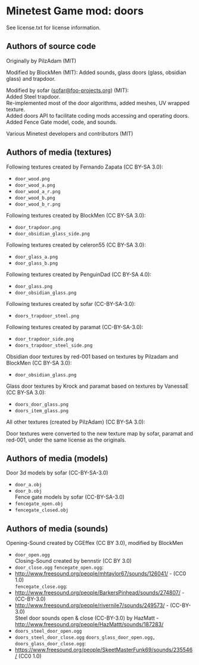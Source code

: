 Minetest Game mod: doors
========================
See license.txt for license information.

Authors of source code
----------------------
Originally by PilzAdam (MIT)

Modified by BlockMen (MIT): Added sounds, glass doors (glass, obsidian glass) and trapdoor.

Modified by sofar (sofar@foo-projects.org) (MIT):<br>
Added Steel trapdoor.<br>
Re-implemented most of the door algorithms, added meshes, UV wrapped texture.<br>
Added doors API to facilitate coding mods accessing and operating doors.<br>
Added Fence Gate model, code, and sounds.

Various Minetest developers and contributors (MIT)


Authors of media (textures)
---------------------------
Following textures created by Fernando Zapata (CC BY-SA 3.0):
- `door_wood.png`
- `door_wood_a.png`
- `door_wood_a_r.png`
- `door_wood_b.png`
- `door_wood_b_r.png`

Following textures created by BlockMen (CC BY-SA 3.0):
- `door_trapdoor.png`
- `door_obsidian_glass_side.png`

Following textures created by celeron55 (CC BY-SA 3.0):
- `door_glass_a.png`
- `door_glass_b.png`

Following textures created by PenguinDad (CC BY-SA 4.0):
- `door_glass.png`
- `door_obsidian_glass.png`

Following textures created by sofar (CC-BY-SA-3.0):
- `doors_trapdoor_steel.png`

Following textures created by paramat (CC-BY-SA-3.0):
- `door_trapdoor_side.png`
- `doors_trapdoor_steel_side.png`

Obsidian door textures by red-001 based on textures by Pilzadam and BlockMen (CC BY-SA 3.0):
- `door_obsidian_glass.png`

Glass door textures by Krock and paramat based on textures by VanessaE (CC BY-SA 3.0):
- `doors_door_glass.png`
- `doors_item_glass.png`

All other textures (created by PilzAdam) (CC BY-SA 3.0):

Door textures were converted to the new texture map by sofar, paramat and<br>
red-001, under the same license as the originals.


Authors of media (models)
-------------------------
Door 3d models by sofar (CC-BY-SA-3.0)
 - `door_a.obj`
 - `door_b.obj`<br>
Fence gate models by sofar (CC-BY-SA-3.0)
 - `fencegate_open.obj`
 - `fencegate_closed.obj`


Authors of media (sounds)
-------------------------
Opening-Sound created by CGEffex (CC BY 3.0), modified by BlockMen
- `door_open.ogg`<br>
Closing-Sound created by bennstir (CC BY 3.0)
- `door_close.ogg`
`fencegate_open.ogg`:
- http://www.freesound.org/people/mhtaylor67/sounds/126041/ - (CC0 1.0)<br>
`fencegate_close.ogg`:
- http://www.freesound.org/people/BarkersPinhead/sounds/274807/ - (CC-BY-3.0)
- http://www.freesound.org/people/rivernile7/sounds/249573/ - (CC-BY-3.0)<br>
Steel door sounds open & close (CC-BY-3.0) by HazMatt
  -http://www.freesound.org/people/HazMattt/sounds/187283/
- `doors_steel_door_open.ogg`
- `doors_steel_door_close.ogg`
`doors_glass_door_open.ogg, doors_glass_door_close.ogg`:
- https://www.freesound.org/people/SkeetMasterFunk69/sounds/235546/ (CC0 1.0)
